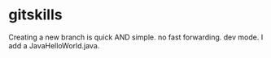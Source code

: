 # gitskills
Creating a new branch is quick AND simple.
no fast forwarding.
dev mode.
I add a JavaHelloWorld.java.
